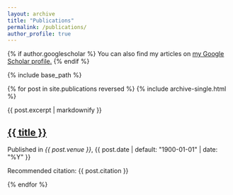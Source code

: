 ```yaml
---
layout: archive
title: "Publications"
permalink: /publications/
author_profile: true
---
```


{% if author.googlescholar %}
  You can also find my articles on <u><a href="{{author.googlescholar}}">my Google Scholar profile</a>.</u>
{% endif %}

{% include base_path %}

{% for post in site.publications reversed %}
  {% include archive-single.html %}

  <p class="archive__item-excerpt" itemprop="description">{{ post.excerpt | markdownify }}</p>  
  <h2 class="archive__item-title" itemprop="headline">
    <a href="{{ base_path }}{{ post.url }}" rel="permalink">{{ title }}</a>
  </h2>
  <p>Published in <i>{{ post.venue }}</i>, {{ post.date | default: "1900-01-01" | date: "%Y" }} </p>
  <p>Recommended citation: {{ post.citation }} </p>
{% endfor %}
